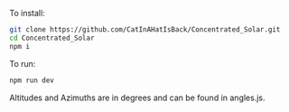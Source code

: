 To install:
```bash
git clone https://github.com/CatInAHatIsBack/Concentrated_Solar.git
cd Concentrated_Solar
npm i
```
To run: 
```bash
npm run dev
```
Altitudes and Azimuths are in degrees and can be found in angles.js.




